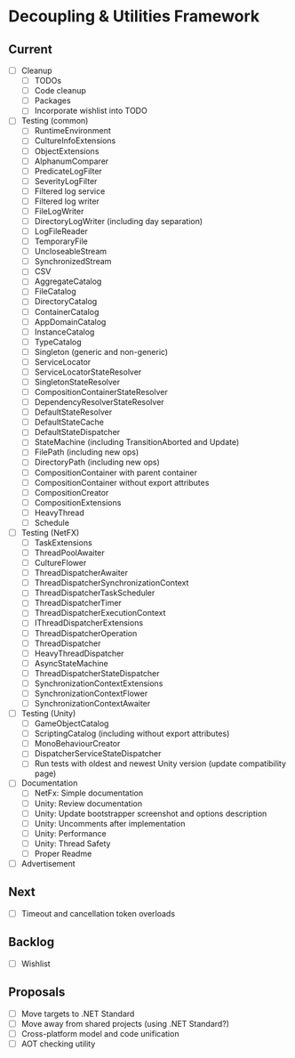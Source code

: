 # Decoupling & Utilities Framework

## Current

- [ ] Cleanup
  - [ ] TODOs
  - [ ] Code cleanup
  - [ ] Packages
  - [ ] Incorporate wishlist into TODO
- [ ] Testing (common)
  - [ ] RuntimeEnvironment
  - [ ] CultureInfoExtensions
  - [ ] ObjectExtensions
  - [ ] AlphanumComparer
  - [ ] PredicateLogFilter
  - [ ] SeverityLogFilter
  - [ ] Filtered log service
  - [ ] Filtered log writer
  - [ ] FileLogWriter
  - [ ] DirectoryLogWriter (including day separation)
  - [ ] LogFileReader
  - [ ] TemporaryFile
  - [ ] UncloseableStream
  - [ ] SynchronizedStream
  - [ ] CSV
  - [ ] AggregateCatalog
  - [ ] FileCatalog
  - [ ] DirectoryCatalog
  - [ ] ContainerCatalog
  - [ ] AppDomainCatalog
  - [ ] InstanceCatalog
  - [ ] TypeCatalog
  - [ ] Singleton (generic and non-generic)
  - [ ] ServiceLocator
  - [ ] ServiceLocatorStateResolver
  - [ ] SingletonStateResolver
  - [ ] CompositionContainerStateResolver
  - [ ] DependencyResolverStateResolver
  - [ ] DefaultStateResolver
  - [ ] DefaultStateCache
  - [ ] DefaultStateDispatcher
  - [ ] StateMachine (including TransitionAborted and Update)
  - [ ] FilePath (including new ops)
  - [ ] DirectoryPath (including new ops)
  - [ ] CompositionContainer with parent container
  - [ ] CompositionContainer without export attributes
  - [ ] CompositionCreator
  - [ ] CompositionExtensions
  - [ ] HeavyThread
  - [ ] Schedule
- [ ] Testing (NetFX)
  - [ ] TaskExtensions
  - [ ] ThreadPoolAwaiter
  - [ ] CultureFlower
  - [ ] ThreadDispatcherAwaiter
  - [ ] ThreadDispatcherSynchronizationContext
  - [ ] ThreadDispatcherTaskScheduler
  - [ ] ThreadDispatcherTimer
  - [ ] ThreadDispatcherExecutionContext
  - [ ] IThreadDispatcherExtensions
  - [ ] ThreadDispatcherOperation
  - [ ] ThreadDispatcher
  - [ ] HeavyThreadDispatcher
  - [ ] AsyncStateMachine
  - [ ] ThreadDispatcherStateDispatcher
  - [ ] SynchronizationContextExtensions
  - [ ] SynchronizationContextFlower
  - [ ] SynchronizationContextAwaiter
- [ ] Testing (Unity)
  - [ ] GameObjectCatalog
  - [ ] ScriptingCatalog (including without export attributes)
  - [ ] MonoBehaviourCreator
  - [ ] DispatcherServiceStateDispatcher
  - [ ] Run tests with oldest and newest Unity version (update compatibility page)
- [ ] Documentation
  - [ ] NetFx: Simple documentation
  - [ ] Unity: Review documentation
  - [ ] Unity: Update bootstrapper screenshot and options description
  - [ ] Unity: Uncomments after implementation
  - [ ] Unity: Performance
  - [ ] Unity: Thread Safety
  - [ ] Proper Readme
- [ ] Advertisement

## Next

- [ ] Timeout and cancellation token overloads

## Backlog

- [ ] Wishlist

## Proposals

- [ ] Move targets to .NET Standard
- [ ] Move away from shared projects (using .NET Standard?)
- [ ] Cross-platform model and code unification
- [ ] AOT checking utility
